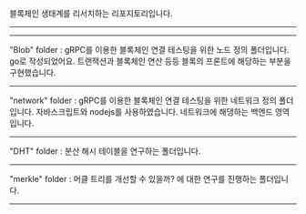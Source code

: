 블록체인 생태계를 리서치하는 리포지토리입니다.
<hr>
<hr>
"Blob" folder : gRPC를 이용한 블록체인 연결 테스팅을 위한  노드 정의 폴더입니다. go로 작성되었어요. 트랜잭션과 블록체인 연산 등등 블록의 프론트에 해당하는 부분을 구현했습니다.
<br>
<hr>
"network" folder :  gRPC를 이용한 블록체인 연결 테스팅을 위한 네트워크 정의 폴더입니다. 자바스크립트와 nodejs를 사용하였습니다. 네트워크에 해댕하는 백엔드 영역입니다.
<br>
<hr>

"DHT" folder : 분산 해시 테이블을 연구하는 폴더입니다.
<br>
<hr>
"merkle" folder : 머클 트리를 개선할 수 있을까? 에 대한 연구를 진행하는 폴더입니다.
<br>
<hr>
